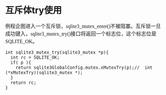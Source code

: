 # 互斥体try使用
<font face="微软雅黑" size="3px">

例程企图进入一个互斥锁，sqlite3_mutex_enter()不被阻塞。互斥锁一旦成功键入，sqlite3_mutex_try()接口将返回一个标志位，这个标志位是 SQLITE_OK。

	int sqlite3_mutex_try(sqlite3_mutex *p){
	  int rc = SQLITE_OK;
	  if( p ){
	    return sqlite3GlobalConfig.mutex.xMutexTry(p);//  int (*xMutexTry)(sqlite3_mutex *);
	  }
	  return rc;
	}

